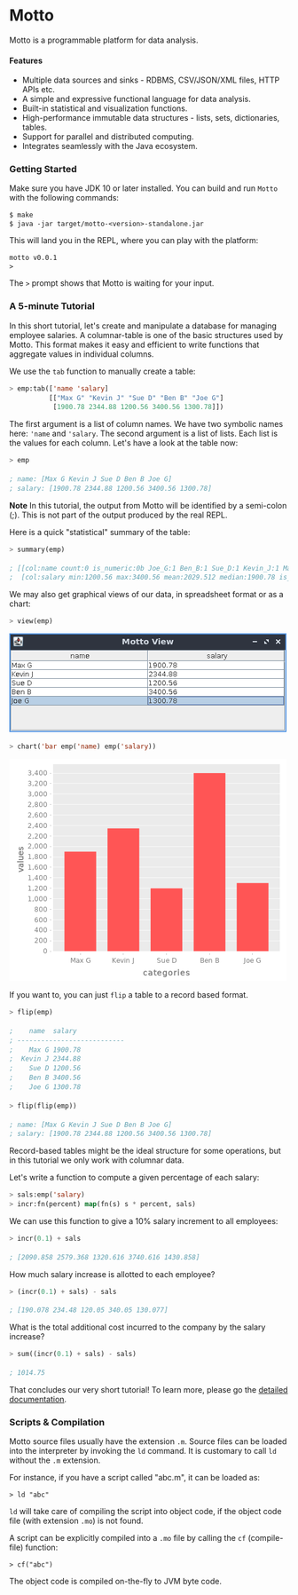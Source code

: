 # Motto

Motto is a programmable platform for data analysis.

#### Features

 - Multiple data sources and sinks - RDBMS, CSV/JSON/XML files, HTTP APIs etc.
 - A simple and expressive functional language for data analysis.
 - Built-in statistical and visualization functions.
 - High-performance immutable data structures - lists, sets, dictionaries, tables.
 - Support for parallel and distributed computing.
 - Integrates seamlessly with the Java ecosystem.

### Getting Started

Make sure you have JDK 10 or later installed. You can build and run `Motto` with the following commands:

```
$ make
$ java -jar target/motto-<version>-standalone.jar
```

This will land you in the REPL, where you can play with the platform:

```
motto v0.0.1
>
```

The `>` prompt shows that Motto is waiting for your input.

### A 5-minute Tutorial

In this short tutorial, let's create and manipulate a database for managing employee salaries.
A columnar-table is one of the basic structures used by Motto. This format makes it easy and efficient to
write functions that aggregate values in individual columns.

We use the `tab` function to manually create a table:

```lisp
> emp:tab(['name 'salary]
          [["Max G" "Kevin J" "Sue D" "Ben B" "Joe G"]
           [1900.78 2344.88 1200.56 3400.56 1300.78]])
```

The first argument is a list of column names. We have two symbolic names here: `'name` and `'salary`.
The second argument is a list of lists. Each list is the values for each column.
Let's have a look at the table now:

```lisp
> emp

; name: [Max G Kevin J Sue D Ben B Joe G]
; salary: [1900.78 2344.88 1200.56 3400.56 1300.78]
```

**Note** In this tutorial, the output from Motto will be identified by a semi-colon (;).
This is not part of the output produced by the real REPL.

Here is a quick "statistical" summary of the table:

```lisp
> summary(emp)

; [[col:name count:0 is_numeric:0b Joe_G:1 Ben_B:1 Sue_D:1 Kevin_J:1 Max_G:1]
;  [col:salary min:1200.56 max:3400.56 mean:2029.512 median:1900.78 is_numeric:1b]]
```

We may also get graphical views of our data, in spreadsheet format or as a chart:

```lisp
> view(emp)
```
![employee data](docs/images/saldat.png)

```lisp
> chart('bar emp('name) emp('salary))
```

![employee chart](docs/images/salchart.png)

If you want to, you can just `flip` a table to a record based format.

```lisp
> flip(emp)

;    name  salary
; ---------------------------
;    Max G 1900.78
;  Kevin J 2344.88
;    Sue D 1200.56
;    Ben B 3400.56
;    Joe G 1300.78

> flip(flip(emp))

; name: [Max G Kevin J Sue D Ben B Joe G]
; salary: [1900.78 2344.88 1200.56 3400.56 1300.78]
```

Record-based tables might be the ideal structure for
some operations, but in this tutorial we only work with columnar data.

Let's write a function to compute a given percentage of each salary:

```lisp
> sals:emp('salary)
> incr:fn(percent) map(fn(s) s * percent, sals)
```

We can use this function to give a 10% salary increment to all employees:

```lisp
> incr(0.1) + sals

; [2090.858 2579.368 1320.616 3740.616 1430.858]
```

How much salary increase is allotted to each employee?

```lisp
> (incr(0.1) + sals) - sals

; [190.078 234.48 120.05 340.05 130.077]
```

What is the total additional cost incurred to the company by the salary increase?

```lisp
> sum((incr(0.1) + sals) - sals)

; 1014.75
```

That concludes our very short tutorial!
To learn more, please go the [detailed documentation](docs/index.md).

### Scripts & Compilation

Motto source files usually have the extension `.m`.
Source files can be loaded into the interpreter by invoking the `ld` command.
It is customary to call `ld` without the `.m` extension.

For instance, if you have a script called "abc.m", it can be loaded as:

```
> ld "abc"
```

`ld` will take care of compiling the script into object code, if the object code
file (with extension `.mo`) is not found.

A script can be explicitly compiled into a `.mo` file by calling the `cf` (compile-file) function:

```
> cf("abc")
```

The object code is compiled on-the-fly to JVM byte code.